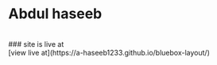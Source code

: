 # Abdul haseeb
<br>
### site is live at
<br>
[view live at](https://a-haseeb1233.github.io/bluebox-layout/)
